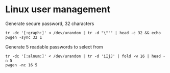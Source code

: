 # Linux user management


Generate secure password, 32 characters

    tr -dc '[:graph:]' < /dev/urandom | tr -d "\"'" | head -c 32 && echo
    pwgen -sync 32 1

Generate 5 readable passwords to select from

    tr -dc '[:alnum:]' < /dev/urandom | tr -d 'iIjJ' | fold -w 16 | head -n 5
    pwgen -nc 16 5
